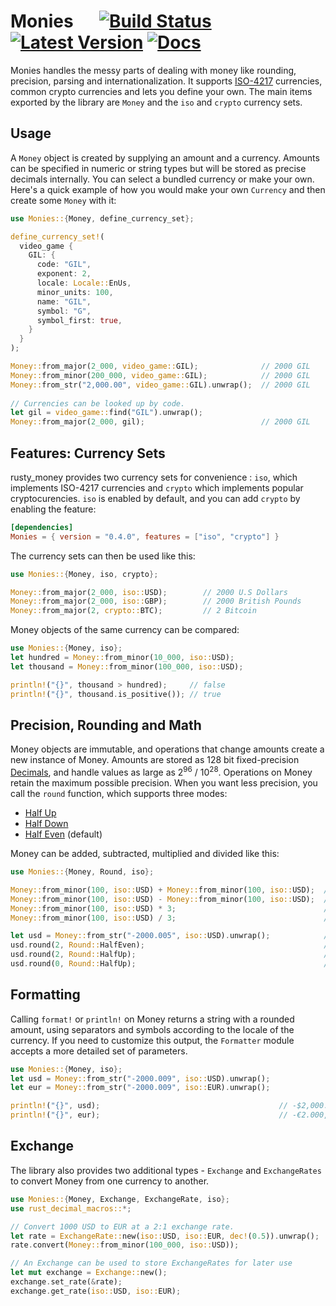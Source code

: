 # Monies &emsp; [![Build Status]][travis] [![Latest Version]][crates.io] [![Docs]][docs.rs]

[Build Status]: https://travis-ci.com/apibillme/monies.svg?branch=master
[travis]: https://travis-ci.com/apibillme/monies
[Latest Version]: https://img.shields.io/crates/v/monies.svg
[crates.io]: https://crates.io/crates/monies
[Docs]: https://docs.rs/monies/badge.svg
[docs.rs]: https://docs.rs/monies

Monies handles the messy parts of dealing with money like rounding, precision, parsing and internationalization.
It supports [ISO-4217](https://en.wikipedia.org/wiki/ISO_4217) currencies, common crypto currencies and lets you
define your own. The main items exported by the library are `Money` and the `iso` and `crypto` currency sets.

## Usage

A `Money` object is created by supplying an amount and a currency. Amounts can be specified in numeric or string types
but will be stored as precise decimals internally. You can select a bundled currency or make your own. Here's a
quick example of how you would make your own `Currency` and then create some `Money` with it:

```rust
use Monies::{Money, define_currency_set};

define_currency_set!(
  video_game {
    GIL: {
      code: "GIL",
      exponent: 2,
      locale: Locale::EnUs,
      minor_units: 100,
      name: "GIL",
      symbol: "G",
      symbol_first: true,
    }
  }
);

Money::from_major(2_000, video_game::GIL);              // 2000 GIL
Money::from_minor(200_000, video_game::GIL);            // 2000 GIL
Money::from_str("2,000.00", video_game::GIL).unwrap();  // 2000 GIL
 
// Currencies can be looked up by code. 
let gil = video_game::find("GIL").unwrap();                        
Money::from_major(2_000, gil);                          // 2000 GIL
```

## Features: Currency Sets

rusty_money provides two currency sets for convenience : `iso`, which implements ISO-4217 currencies and `crypto` which
implements popular cryptocurencies. `iso` is enabled by default, and you can add `crypto` by enabling the feature:

```toml
[dependencies]
Monies = { version = "0.4.0", features = ["iso", "crypto"] }
```

The currency sets can then be used like this:

```rust
use Monies::{Money, iso, crypto};

Money::from_major(2_000, iso::USD);        // 2000 U.S Dollars
Money::from_major(2_000, iso::GBP);        // 2000 British Pounds
Money::from_major(2, crypto::BTC);         // 2 Bitcoin
```

Money objects of the same currency can be compared:

 ```rust
use Monies::{Money, iso};
let hundred = Money::from_minor(10_000, iso::USD);
let thousand = Money::from_minor(100_000, iso::USD);

println!("{}", thousand > hundred);     // false
println!("{}", thousand.is_positive()); // true
```

## Precision, Rounding and Math

Money objects are immutable, and operations that change amounts create a new instance of Money. Amounts are stored
as 128 bit fixed-precision [Decimals](https://github.com/paupino/rust-decimal), and handle values as large as
2<sup>96</sup> / 10<sup>28</sup>. Operations on Money retain the maximum possible precision. When you want less
precision, you call the `round` function, which  supports three modes:

* [Half Up](https://en.wikipedia.org/wiki/Rounding#Round_half_up)
* [Half Down](https://en.wikipedia.org/wiki/Rounding#Round_half_down)
* [Half Even](https://en.wikipedia.org/wiki/Rounding#Round_half_even) (default)

Money can be added, subtracted, multiplied and divided like this:

```rust
use Monies::{Money, Round, iso};

Money::from_minor(100, iso::USD) + Money::from_minor(100, iso::USD);  // 2 USD
Money::from_minor(100, iso::USD) - Money::from_minor(100, iso::USD);  // 0 USD
Money::from_minor(100, iso::USD) * 3;                                 // 3 USD
Money::from_minor(100, iso::USD) / 3;                                 // 0.333... USD

let usd = Money::from_str("-2000.005", iso::USD).unwrap();            // 2000.005 USD
usd.round(2, Round::HalfEven);                                        // 2000.00 USD
usd.round(2, Round::HalfUp);                                          // 2000.01 USD
usd.round(0, Round::HalfUp);                                          // 2000 USD
```

## Formatting

Calling `format!` or `println!` on Money returns a string with a rounded amount, using separators and symbols
according to the locale of the currency. If you need to customize this output, the `Formatter` module
accepts a more detailed set of parameters.

```rust
use Monies::{Money, iso};
let usd = Money::from_str("-2000.009", iso::USD).unwrap();
let eur = Money::from_str("-2000.009", iso::EUR).unwrap();

println!("{}", usd);                                        // -$2,000.01
println!("{}", eur);                                        // -€2.000,01;
```

## Exchange

The library also provides two additional types - `Exchange` and `ExchangeRates` to convert Money from one currency
to another.

```rust
use Monies::{Money, Exchange, ExchangeRate, iso};
use rust_decimal_macros::*;

// Convert 1000 USD to EUR at a 2:1 exchange rate.
let rate = ExchangeRate::new(iso::USD, iso::EUR, dec!(0.5)).unwrap();
rate.convert(Money::from_minor(100_000, iso::USD));                    // 500 EUR

// An Exchange can be used to store ExchangeRates for later use
let mut exchange = Exchange::new();
exchange.set_rate(&rate);
exchange.get_rate(iso::USD, iso::EUR);
```
